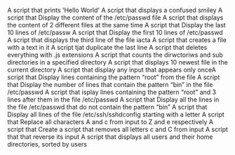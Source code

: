 A script that prints 'Hello World'
A script that displays a confused smiley
A script that Display the content of the /etc/passwd file 
A script that displays the content of 2 different files at the same time 
A script that Display the last 10 lines of /etc/passw
A script that Display the first 10 lines of /etc/passwd
A script that displays the third line of the file iacta
A script that creates a file with a text in it 
A script tjat duplicate the last line
A script that deletes everything with .js extensions
A script that counts the dirwctoriws and sub directories in a specified directory
A script that displays 10 newest file in the current directory
A script that display any input that appears only onceA script that Display lines containing the pattern “root” from the file
A script that Display the number of lines that contain the pattern “bin” in the file /etc/passwd
A script that isplay lines containing the pattern “root” and 3 lines after them in the file /etc/passwd
A script that Display all the lines in the file /etc/passwd that do not contain the pattern “bin”
A script that Display all lines of the file /etc/ssh/sshdconfig starting with a letter
A script that Replace all characters A and c from input to Z and e respectively
A script that Create a script that removes all letters c and C from input
A script that that reverse its input
A script that displays all users and their home directories, sorted by users      
